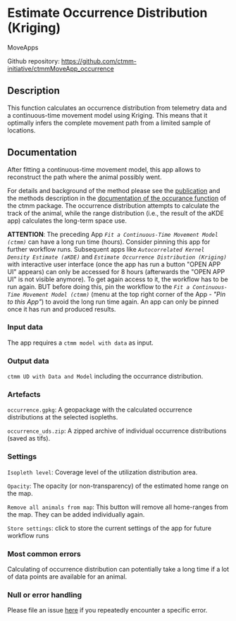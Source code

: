# Estimate Occurrence Distribution (Kriging)

MoveApps

Github repository: https://github.com/ctmm-initiative/ctmmMoveApp_occurrence

## Description
This function calculates an occurrence distribution from telemetry data and a continuous-time movement model using Kriging. This means that it optimally infers the complete movement path from a limited sample of locations.

## Documentation
After fitting a continuous-time movement model, this app allows to reconstruct the path where the animal possibly went.

For details and background of the method please see the [publication](https://esajournals.onlinelibrary.wiley.com/doi/full/10.1890/15-1607.1) and the methods description in the [documentation of the occurance function](https://ctmm-initiative.github.io/ctmm/reference/occurrence.html) of the ctmm package. The occurrence distribution attempts to calculate the track of the animal, while the range distribution (i.e., the result of the aKDE app) calculates the long-term space use.

**ATTENTION**: The preceding App *`Fit a Continuous-Time Movement Model (ctmm)`* can have a long run time (hours). Consider pinning this app for further workflow runs. Subsequent apps like *`Autocorrelated Kernel Density Estimate (aKDE)`* and *`Estimate Occurrence Distribution (Kriging)`* with interactive user interface (once the app has run a button "OPEN APP UI" appears) can only be accessed for 8 hours (afterwards the "OPEN APP UI" is not visible anymore). To get again access to it, the workflow has to be run again. BUT before doing this, pin the workflow to the *`Fit a Continuous-Time Movement Model (ctmm)`* (menu at the top right corner of the App - *"Pin to this App"*) to avoid the long run time again. An app can only be pinned once it has run and produced results.

### Input data
The app requires a `ctmm model with data` as input. 


### Output data
`ctmm UD with Data and Model` including the occurrance distribution.

### Artefacts

`occurrence.gpkg`: A geopackage with the calculated occurrence distributions at the selected isopleths. 

`occurrence_uds.zip`: A zipped archive of individual occurrence distributions (saved as tifs). 

### Settings

`Isopleth level`: Coverage level of the utilization distribution area. 

`Opacity`: The opacity (or non-transparency) of the estimated home range on the map. 

`Remove all animals from map`: This button will remove all home-ranges from the map. They can be added individually again. 

`Store settings`: click to store the current settings of the app for future workflow runs

### Most common errors
Calculating of occurrence distribution can potentially take a long time if a lot of data points are available for an animal. 

### Null or error handling
Please file an issue [here](https://github.com/ctmm-initiative/ctmmMoveApp_occurrence/issues) if you repeatedly encounter a specific error.
